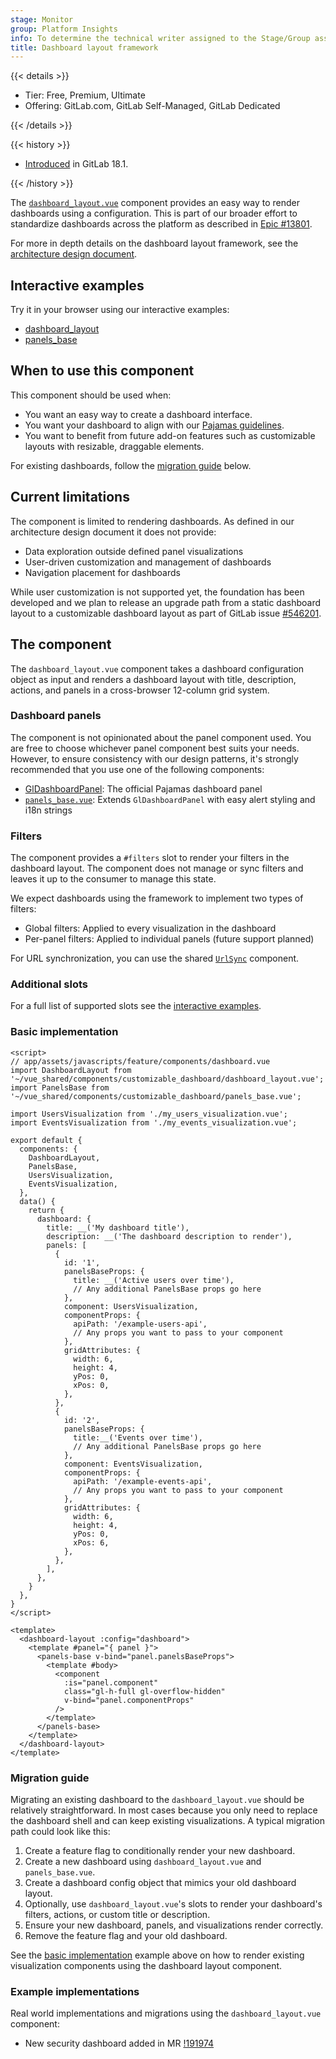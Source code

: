 ```yaml
---
stage: Monitor
group: Platform Insights
info: To determine the technical writer assigned to the Stage/Group associated with this page, see https://handbook.gitlab.com/handbook/product/ux/technical-writing/#assignments
title: Dashboard layout framework
---
```


{{< details >}}

- Tier: Free, Premium, Ultimate
- Offering: GitLab.com, GitLab Self-Managed, GitLab Dedicated

{{< /details >}}

{{< history >}}

- [Introduced](https://gitlab.com/gitlab-org/gitlab/-/merge_requests/191174) in GitLab 18.1.

{{< /history >}}

The [`dashboard_layout.vue`](https://gitlab.com/gitlab-org/gitlab/-/blob/master/app/assets/javascripts/vue_shared/components/customizable_dashboard/dashboard_layout.vue)
component provides an easy way to render dashboards using a configuration. This is
part of our broader effort to standardize dashboards across the platform
as described in [Epic #13801](https://gitlab.com/groups/gitlab-org/-/epics/13801).

For more in depth details on the dashboard layout framework, see the [architecture design document](https://handbook.gitlab.com/handbook/engineering/architecture/design-documents/dashboard_layout_framework/).

## Interactive examples

Try it in your browser using our interactive examples:

- [dashboard_layout](https://gitlab-org.gitlab.io/gitlab/storybook/?path=/docs/vue-shared-components-customizable-dashboard-dashboard-layout--docs)
- [panels_base](https://gitlab-org.gitlab.io/gitlab/storybook/?path=/docs/vue-shared-components-customizable-dashboard-panels-base--docs)

## When to use this component

This component should be used when:

- You want an easy way to create a dashboard interface.
- You want your dashboard to align with our [Pajamas guidelines](https://design.gitlab.com/patterns/dashboards).
- You want to benefit from future add-on features such as customizable layouts with resizable, draggable elements.

For existing dashboards, follow the [migration guide](#migration-guide) below.

## Current limitations

The component is limited to rendering dashboards. As defined in our architecture design document
it does not provide:

- Data exploration outside defined panel visualizations
- User-driven customization and management of dashboards
- Navigation placement for dashboards

While user customization is not supported yet, the foundation has been developed
and we plan to release an upgrade path from a static dashboard layout to a
customizable dashboard layout as part of GitLab issue [#546201](https://gitlab.com/gitlab-org/gitlab/-/issues/546201).

## The component

The `dashboard_layout.vue` component takes a dashboard configuration object as input
and renders a dashboard layout with title, description, actions, and panels in a
cross-browser 12-column grid system.

### Dashboard panels

The component is not opinionated about the panel component used. You are free to
choose whichever panel component best suits your needs. However, to ensure consistency
with our design patterns, it's strongly recommended that you use one of the
following components:

- [GlDashboardPanel](https://gitlab-org.gitlab.io/gitlab-ui/?path=/docs/dashboards-dashboards-panel--docs): The official Pajamas dashboard panel
- [`panels_base.vue`](https://gitlab-org.gitlab.io/gitlab/storybook/?path=/docs/vue-shared-components-panels-base--docs): Extends `GlDashboardPanel` with easy alert styling and i18n strings

### Filters

The component provides a `#filters` slot to render your filters in the dashboard
layout. The component does not manage or sync filters and leaves it up to the
consumer to manage this state.

We expect dashboards using the framework to implement two types of filters:

- Global filters: Applied to every visualization in the dashboard
- Per-panel filters: Applied to individual panels (future support planned)

For URL synchronization, you can use the shared [`UrlSync`](https://gitlab.com/gitlab-org/gitlab/blob/master/app/assets/javascripts/vue_shared/components/url_sync.vue) component.

### Additional slots

For a full list of supported slots see the [interactive examples](#interactive-examples).

### Basic implementation

```vue
<script>
// app/assets/javascripts/feature/components/dashboard.vue
import DashboardLayout from '~/vue_shared/components/customizable_dashboard/dashboard_layout.vue';
import PanelsBase from '~/vue_shared/components/customizable_dashboard/panels_base.vue';

import UsersVisualization from './my_users_visualization.vue';
import EventsVisualization from './my_events_visualization.vue';

export default {
  components: {
    DashboardLayout,
    PanelsBase,
    UsersVisualization,
    EventsVisualization,
  },
  data() {
    return {
      dashboard: {
        title: __('My dashboard title'),
        description: __('The dashboard description to render'),
        panels: [
          {
            id: '1',
            panelsBaseProps: {
              title: __('Active users over time'),
              // Any additional PanelsBase props go here
            },
            component: UsersVisualization,
            componentProps: {
              apiPath: '/example-users-api',
              // Any props you want to pass to your component
            },
            gridAttributes: {
              width: 6,
              height: 4,
              yPos: 0,
              xPos: 0,
            },
          },
          {
            id: '2',
            panelsBaseProps: {
              title:__('Events over time'),
              // Any additional PanelsBase props go here
            },
            component: EventsVisualization,
            componentProps: {
              apiPath: '/example-events-api',
              // Any props you want to pass to your component
            },
            gridAttributes: {
              width: 6,
              height: 4,
              yPos: 0,
              xPos: 6,
            },
          },
        ],
      },
    }
  },
}
</script>

<template>
  <dashboard-layout :config="dashboard">
    <template #panel="{ panel }">
      <panels-base v-bind="panel.panelsBaseProps">
        <template #body>
          <component
            :is="panel.component"
            class="gl-h-full gl-overflow-hidden"
            v-bind="panel.componentProps"
          />
        </template>
      </panels-base>
    </template>
  </dashboard-layout>
</template>
```

### Migration guide

Migrating an existing dashboard to the `dashboard_layout.vue` should be relatively
straightforward. In most cases because you only need to replace the dashboard shell
and can keep existing visualizations. A typical migration path could look like this:

1. Create a feature flag to conditionally render your new dashboard.
1. Create a new dashboard using `dashboard_layout.vue` and `panels_base.vue`.
1. Create a dashboard config object that mimics your old dashboard layout.
1. Optionally, use `dashboard_layout.vue`'s slots to render your dashboard's
filters, actions, or custom title or description.
1. Ensure your new dashboard, panels, and visualizations render correctly.
1. Remove the feature flag and your old dashboard.

See the [basic implementation](#basic-implementation) example above on how to render
existing visualization components using the dashboard layout component.

### Example implementations

Real world implementations and migrations using the `dashboard_layout.vue`
component:

- New security dashboard added in MR [!191974](https://gitlab.com/gitlab-org/gitlab/-/merge_requests/191974)
